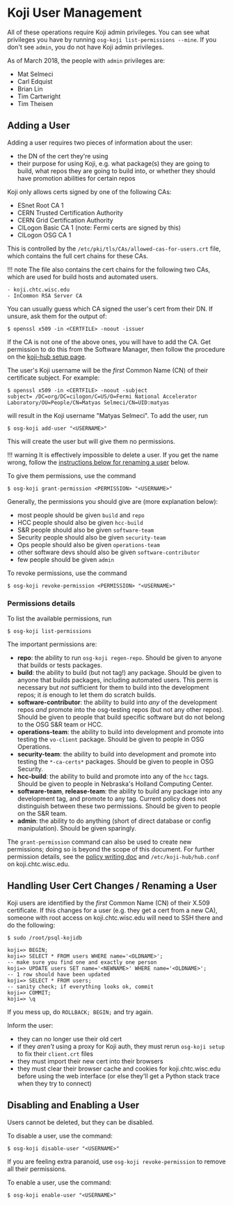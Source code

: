 Koji User Management
====================

All of these operations require Koji admin privileges.
You can see what privileges you have by running `osg-koji list-permissions --mine`.
If you don't see `admin`, you do not have Koji admin privileges.

As of March 2018, the people with `admin` privileges are:

-  Mat Selmeci
-  Carl Edquist
-  Brian Lin
-  Tim Cartwright
-  Tim Theisen


Adding a User
-------------

Adding a user requires two pieces of information about the user:

- the DN of the cert they're using
- their purpose for using Koji, e.g. what package(s) they are going to build, what repos they are going to build into,
  or whether they should have promotion abilities for certain repos

Koji only allows certs signed by one of the following CAs:

- ESnet Root CA 1
- CERN Trusted Certification Authority
- CERN Grid Certification Authority
- CILogon Basic CA 1 (note: Fermi certs are signed by this)
- CILogon OSG CA 1

This is controlled by the `/etc/pki/tls/CAs/allowed-cas-for-users.crt` file,
which contains the full cert chains for these CAs.

!!! note
    The file also contains the cert chains for the following two CAs, which are used for build hosts and automated users.

    - koji.chtc.wisc.edu
    - InCommon RSA Server CA

You can usually guess which CA signed the user's cert from their DN.
If unsure, ask them for the output of:
``` console
$ openssl x509 -in <CERTFILE> -noout -issuer
```
If the CA is not one of the above ones, you will have to add the CA.
Get permission to do this from the Software Manager, then follow the procedure on the [koji-hub setup page](https://opensciencegrid.github.io/technology/infrastructure/koji-hub-setup/#adding-cas-for-user-authentication).


The user's Koji username will be the _first_ Common Name (CN) of their certificate subject.
For example:
``` console
$ openssl x509 -in <CERTFILE> -noout -subject
subject= /DC=org/DC=cilogon/C=US/O=Fermi National Accelerator Laboratory/OU=People/CN=Matyas Selmeci/CN=UID:matyas
```
will result in the Koji username "Matyas Selmeci".
To add the user, run
``` console
$ osg-koji add-user "<USERNAME>"
```
This will create the user but will give them no permissions.

!!! warning
    It is effectively impossible to delete a user.
    If you get the name wrong, follow the [instructions below for renaming a user](#handling-user-cert-changes-renaming-a-user) below.

To give them permissions, use the command
``` console
$ osg-koji grant-permission <PERMISSION> "<USERNAME>"
```
Generally, the permissions you should give are (more explanation below):

- most people should be given `build` and `repo`
- HCC people should also be given `hcc-build`
- S&R people should also be given `software-team`
- Security people should also be given `security-team`
- Ops people should also be given `operations-team`
- other software devs should also be given `software-contributor`
- few people should be given `admin`

To revoke permissions, use the command
``` console
$ osg-koji revoke-permission <PERMISSION> "<USERNAME>"
```

### Permissions details

To list the available permissions, run
``` console
$ osg-koji list-permissions
```

The important permissions are:

- **repo**: the ability to run `osg-koji regen-repo`.
  Should be given to anyone that builds or tests packages.
- **build**: the ability to build (but not tag!) any package.
  Should be given to anyone that builds packages, including automated users.
  This perm is necessary but _not_ sufficient for them to build into the development repos;
  it _is_ enough to let them do scratch builds.
- **software-contributor**: the ability to build into _any_ of the development repos _and_ promote into the osg-testing repos (but not any other repos).
  Should be given to people that build specific software but do not belong to the OSG S&R team or HCC.
- **operations-team**: the ability to build into development and promote into testing the `vo-client` package.
  Should be given to people in OSG Operations.
- **security-team**: the ability to build into development and promote into testing the `*-ca-certs*` packages.
  Should be given to people in OSG Security.
- **hcc-build**: the ability to build and promote into any of the `hcc` tags.
  Should be given to people in Nebraska's Holland Computing Center.
- **software-team**, **release-team**: the ability to build any package into any development tag, and promote to any tag.
  Current policy does not distinguish between these two permissions.
  Should be given to people on the S&R team.
- **admin**: the ability to do anything (short of direct database or config manipulation).
  Should be given sparingly.

The `grant-permission` command can also be used to create new permissions; doing so is beyond the scope of this document.
For further permission details, see the [policy writing doc](https://opensciencegrid.github.io/technology/infrastructure/koji-policy-writing/)
and `/etc/koji-hub/hub.conf` on koji.chtc.wisc.edu.


Handling User Cert Changes / Renaming a User
--------------------------------------------

Koji users are identified by the _first_ Common Name (CN) of their X.509 certificate.
If this changes for a user (e.g. they get a cert from a new CA), someone with root access on koji.chtc.wisc.edu will
need to SSH there and do the following:

``` console
$ sudo /root/psql-kojidb
```
``` psql
koji=> BEGIN;
koji=> SELECT * FROM users WHERE name='<OLDNAME>';
-- make sure you find one and exactly one person
koji=> UPDATE users SET name='<NEWNAME>' WHERE name='<OLDNAME>';
-- 1 row should have been updated
koji=> SELECT * FROM users;
-- sanity check; if everything looks ok, commit
koji=> COMMIT;
koji=> \q
```
If you mess up, do `ROLLBACK; BEGIN;` and try again.

Inform the user:

- they can no longer use their old cert
- if they _aren't_ using a proxy for Koji auth, they must rerun `osg-koji setup` to fix their `client.crt` files
- they must import their new cert into their browsers
- they must clear their browser cache and cookies for koji.chtc.wisc.edu before using the web interface
  (or else they'll get a Python stack trace when they try to connect)


Disabling and Enabling a User
-----------------------------

Users cannot be deleted, but they can be disabled.

To disable a user, use the command:
``` console
$ osg-koji disable-user "<USERNAME>"
```
If you are feeling extra paranoid, use `osg-koji revoke-permission` to remove all their permissions.

To enable a user, use the command:
``` console
$ osg-koji enable-user "<USERNAME>"
```
